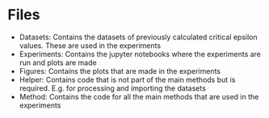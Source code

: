# Files
- Datasets: Contains the datasets of previously calculated critical epsilon values. These are used in the experiments
- Experiments: Contains the jupyter notebooks where the experiments are run and plots are made
- Figures: Contains the plots that are made in the experiments
- Helper: Contains code that is not part of the main methods but is required. E.g. for processing and importing the datasets
- Method: Contains the code for all the main methods that are used in the experiments
